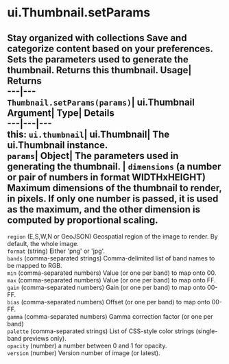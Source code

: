  
#  ui.Thumbnail.setParams
Stay organized with collections  Save and categorize content based on your preferences. 
Sets the parameters used to generate the thumbnail. 
Returns this thumbnail.
Usage| Returns  
---|---  
`Thumbnail.setParams(params)`| ui.Thumbnail  
Argument| Type| Details  
---|---|---  
this: `ui.thumbnail`| ui.Thumbnail| The ui.Thumbnail instance.  
`params`| Object| The parameters used in generating the thumbnail.  | ` dimensions ` (a number or pair of numbers in format WIDTHxHEIGHT) Maximum dimensions of the thumbnail to render, in pixels. If only one number is passed, it is used as the maximum, and the other dimension is computed by proportional scaling.  
---  
` region ` (E,S,W,N or GeoJSON) Geospatial region of the image to render. By default, the whole image.  
` format ` (string) Either 'png' or 'jpg'.  
` bands ` (comma-separated strings) Comma-delimited list of band names to be mapped to RGB.  
` min ` (comma-separated numbers) Value (or one per band) to map onto 00.  
` max ` (comma-separated numbers) Value (or one per band) to map onto FF.  
` gain ` (comma-separated numbers) Gain (or one per band) to map onto 00-FF.  
` bias ` (comma-separated numbers) Offset (or one per band) to map onto 00-FF.  
` gamma ` (comma-separated numbers) Gamma correction factor (or one per band)  
` palette ` (comma-separated strings) List of CSS-style color strings (single-band previews only).  
` opacity ` (number) a number between 0 and 1 for opacity.  
` version ` (number) Version number of image (or latest).  
